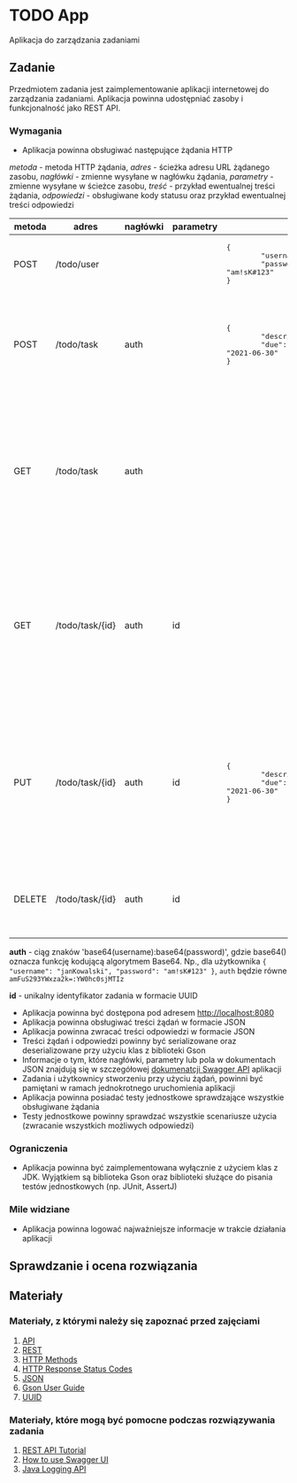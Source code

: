 # TODO App

Aplikacja do zarządzania zadaniami

## Zadanie

Przedmiotem zadania jest zaimplementowanie aplikacji internetowej do zarządzania zadaniami. Aplikacja powinna udostępniać zasoby i funkcjonalność jako REST API.

### Wymagania

* Aplikacja powinna obsługiwać następujące żądania HTTP

_metoda_ - metoda HTTP żądania,
_adres_ - ścieżka adresu URL żądanego zasobu,
_nagłówki_ - zmienne wysyłane w nagłówku żądania,
_parametry_ - zmienne wysyłane w ścieżce zasobu,
_treść_ - przykład ewentualnej treści żądania,
_odpowiedzi_ - obsługiwane kody statusu oraz przykład ewentualnej treści odpowiedzi

metoda | adres | nagłówki | parametry | ciało | odpowiedzi
------ | ----- | -------- | --------- | ----- | ----------
POST | /todo/user | | | <pre>{<br/>&#9;"username": "janKowalski",<br/>&#9;"password": "am!sK#123"<br/>}</pre> | <ul> <li>201</li><li>400</li><li>409</li> </ul>
POST | /todo/task | auth | | <pre>{<br/>&#9;"description": "Kup mleko",<br/>&#9;"due": "2021-06-30"<br/>}</pre> | <ul><li>201<pre>{<br/>&#9;"id": "237e9877-e79b-12d4-a765-321741963000"<br/>}</li><li>400</li><li>401</li><ul>
GET | /todo/task | auth | | | <ul><li>200<pre>[<br/>&#9;{<br/>&#9;&#9;"id": "237e9877-e79b-12d4-a765-321741963000",<br/>&#9;&#9;"description": "Kup mleko",<br/>&#9;&#9;"due": "2021-06-30"<br/>&#9;}<br/>]</pre></li><li>400</li><li>401</li></ul>
GET | /todo/task/{id} | auth | id | | <ul><li>200<pre>{<br/>&#9;"id": "237e9877-e79b-12d4-a765-321741963000",<br/>&#9;"description": "Kup mleko",<br/>&#9;"due": "2021-06-30"<br/>}</pre></li><li>400</li><li>401</li><li>403</li><li>404</li></ul>
PUT | /todo/task/{id} | auth | id | <pre>{<br/>&#9;"description": "Kup mleko",<br/>&#9;"due": "2021-06-30"<br/>}</pre> | <ul><li>200<pre>{<br/>&#9;"id": "237e9877-e79b-12d4-a765-321741963000",<br/>&#9;"description": "Kup mleko",<br/>&#9;"due": "2021-06-30"<br/>}</pre></li><li>400</li><li>401</li><li>403</li><li>404</li></ul>
DELETE | /todo/task/{id} | auth | id |  | <ul><li>200</li><li>400</li><li>401</li><li>403</li><li>404</li></ul>

**auth** - ciąg znaków 'base64(username):base64(password)', gdzie base64() oznacza funkcję kodującą algorytmem Base64. 
Np., dla użytkownika `{ "username": "janKowalski", "password": "am!sK#123" }`, `auth` będzie równe `amFuS293YWxza2k=:YW0hc0sjMTIz`

**id** - unikalny identyfikator zadania w formacie UUID

* Aplikacja powinna być dostępona pod adresem [http://localhost:8080](http://localhost:8080/)
* Aplikacja powinna obsługiwać treści żądań w formacie JSON
* Aplikacja powinna zwracać treści odpowiedzi w formacie JSON
* Treści żądań i odpowiedzi powinny być serializowane oraz deserializowane przy użyciu klas z biblioteki Gson
* Informacje o tym, które nagłówki, parametry lub pola w dokumentach JSON znajdują się w szczegółowej [dokumenatcji Swagger API](https://epam-online-courses.github.io/efs-task9-todo-app/) aplikacji
* Zadania i użytkownicy stworzeniu przy użyciu żądań, powinni być pamiętani w ramach jednokrotnego uruchomienia aplikacji
* Aplikacja powinna posiadać testy jednostkowe sprawdzające wszystkie obsługiwane żądania
* Testy jednostkowe powinny sprawdzać wszystkie scenariusze użycia (zwracanie wszystkich możliwych odpowiedzi)

### Ograniczenia

* Aplikacja powinna być zaimplementowana wyłącznie z użyciem klas z JDK. 
  Wyjątkiem są biblioteka Gson oraz biblioteki służące do pisania testów jednostkowych (np. JUnit, AssertJ)

### Mile widziane

* Aplikacja powinna logować najważniejsze informacje w trakcie działania aplikacji

## Sprawdzanie i ocena rozwiązania

## Materiały

### Materiały, z którymi należy się zapoznać przed zajęciami

1. [API](https://pl.wikipedia.org/wiki/Interfejs_programowania_aplikacji)
1. [REST](https://www.ics.uci.edu/~fielding/pubs/dissertation/rest_arch_style.htm)
1. [HTTP Methods](https://developer.mozilla.org/en-US/docs/Web/HTTP/Methods)
1. [HTTP Response Status Codes](https://developer.mozilla.org/en-US/docs/Web/HTTP/Status)
1. [JSON](http://www.json.org/json-pl.html)
1. [Gson User Guide](https://github.com/google/gson/blob/master/UserGuide.md)   
1. [UUID](https://docs.oracle.com/javase/7/docs/api/java/util/UUID.html)

### Materiały, które mogą być pomocne podczas rozwiązywania zadania

1. [REST API Tutorial](https://restfulapi.net/)
1. [How to use Swagger UI](https://idratherbewriting.com/learnapidoc/pubapis_swagger.html)
1. [Java Logging API](https://www.vogella.com/tutorials/Logging/article.html)